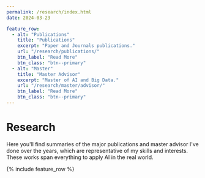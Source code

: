 ```yaml
---
permalink: /research/index.html
date: 2024-03-23

feature_row:
  - alt: "Publications"
    title: "Publications"
    excerpt: "Paper and Journals publications."
    url: "/research/publications/"
    btn_label: "Read More"
    btn_class: "btn--primary"	
  - alt: "Master"
    title: "Master Advisor"
    excerpt: "Master of AI and Big Data."
    url: "/research/master/advisor/"
    btn_label: "Read More"
    btn_class: "btn--primary"	
---
```


# Research

Here you'll find summaries of the major publications and master advisor I've done over the years, which 
are representative of my skills and interests. These works span everything to apply AI in the real world.

{% include feature_row %}